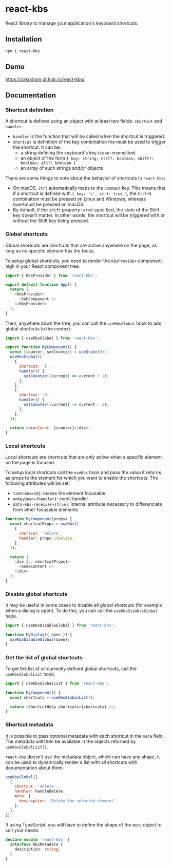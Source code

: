 # react-kbs

React library to manage your application's keyboard shortcuts.

## Installation

```console
npm i react-kbs
```

## Demo

https://zakodium.github.io/react-kbs/

## Documentation

### Shortcut definition

A shortcut is defined using an object with at least two fields: `shortcut` and `handler`.

- `handler` is the function that will be called when the shortcut is triggered.
- `shortcut` is definition of the key combination the must be used to trigger the shortcut. It can be:
  - a string defining the keyboard's key (case-insensitive)
  - an object of the form `{ key: string; ctrl?: boolean; shift?: boolean; alt?: boolean }`
  - an array of such strings and/or objects

There are some things to note about the behavior of shortcuts in `react-kbs`:

- On macOS, `ctrl` automatically maps to the `command` key. This means that if a
  shortcut is defined with `{ key: 's', ctrl: true }`, the `Ctrl+S` combination
  must be pressed on Linux and Windows, whereas `Cmd+S`must be pressed on macOS.
- By default, if the `shift` property is not specified, the state of the Shift key
  doesn't matter. In other words, the shortcut will be triggered with or without
  the Shift key being pressed.

### Global shortcuts

Global shortcuts are shortcuts that are active anywhere on the page, as long as
no specific element has the focus.

To setup global shortcuts, you need to render the `KbsProvider` component high
in your React component tree:

```js
import { KbsProvider } from 'react-kbs';

export default function App() {
  return (
    <KbsProvider>
      <SubComponent />
    </KbsProvider>
  );
}
```

Then, anywhere down the tree, you can call the `useKbsGlobal` hook to add global
shortcuts to the context:

```js
import { useKbsGlobal } from 'react-kbs';

export function MyComponent() {
  const [counter, setCounter] = useState(0);
  useKbsGlobal([
    {
      shortcut: 'i',
      handler() {
        setCounter((current) => current + 1);
      },
    },
    {
      shortcut: 'd',
      handler() {
        setCounter((current) => current - 1);
      },
    },
  ]);

  return <div>Count: {counter}</div>;
}
```

### Local shortcuts

Local shortcuts are shortcuts that are only active when a specific element on
the page is focused.

To setup local shortcuts call the `useKbs` hook and pass the value it returns as
props to the element for which you want to enable the shortcuts. The following
attributes will be set:

- `tabIndex={0}`: makes the element focusable
- `onKeyDown={handler}`: event handler
- `data-kbs-receiver={true}`: internal attribute necessary to differenciate from
  other focusable elements

```js
function MyComponent(props) {
  const shortcutProps = useKbs([
    {
      shortcut: 'delete',
      handler: props.onDelete,
    },
  ]);

  return (
    <div {...shortcutProps}>
      <SomeContent />
    </div>
  );
}
```

### Disable global shortcuts

It may be useful in some cases to disable all global shortcuts (for example
when a dialog is open). To do this, you can call the `useKbsDisableGlobal` hook.

```js
import { useKbsDisableGlobal } from 'react-kbs';

function MyDialog({ open }) {
  useKbsDisableGlobal(open);
}
```

### Get the list of global shortcuts

To get the list of all currently defined global shortcuts, call the `useKbsGlobalList` hook.

```js
import { useKbsGlobalList } from 'react-kbs';

function MyComponent() {
  const shortcuts = useKbsGlobalList();

  return <ShortcutHelp shortcuts={shortcuts} />;
}
```

### Shortcut metadata

It is possible to pass optional metadata with each shortcut in the `meta` field.
The metadata will then be available in the objects returned by `useKbsGlobalList()`.

`react-kbs` doesn't use the metadata object, which can have any shape. It can be
used to dynamically render a list with all shortcuts with documentation about them.

```js
useKbsGlobal([
  {
    shortcut: 'delete',
    handler: handleDelete,
    meta: {
      description: 'Delete the selected element',
    },
  },
]);
```

If using TypeScript, you will have to define the shape of the `meta` object
to suit your needs:

```ts
declare module 'react-kbs' {
  interface KbsMetadata {
    description: string;
  }
}
```
